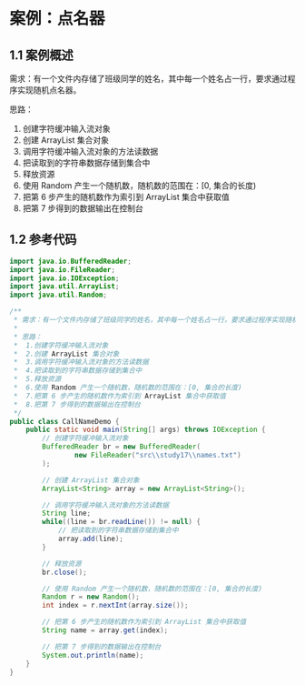 # 案例：点名器

## 1.1 案例概述

需求：有一个文件内存储了班级同学的姓名，其中每一个姓名占一行，要求通过程序实现随机点名器。

思路：

1. 创建字符缓冲输入流对象
2. 创建 ArrayList 集合对象
3. 调用字符缓冲输入流对象的方法读数据
4. 把读取到的字符串数据存储到集合中
5. 释放资源
6. 使用 Random 产生一个随机数，随机数的范围在：[0, 集合的长度)
7. 把第 6 步产生的随机数作为索引到 ArrayList 集合中获取值
8. 把第 7 步得到的数据输出在控制台

## 1.2 参考代码

```java
import java.io.BufferedReader;
import java.io.FileReader;
import java.io.IOException;
import java.util.ArrayList;
import java.util.Random;

/**
 * 需求：有一个文件内存储了班级同学的姓名，其中每一个姓名占一行，要求通过程序实现随机点名器。
 *
 * 思路：
 *  1.创建字符缓冲输入流对象
 *  2.创建 ArrayList 集合对象
 *  3.调用字符缓冲输入流对象的方法读数据
 *  4.把读取到的字符串数据存储到集合中
 *  5.释放资源
 *  6.使用 Random 产生一个随机数，随机数的范围在：[0, 集合的长度)
 *  7.把第 6 步产生的随机数作为索引到 ArrayList 集合中获取值
 *  8.把第 7 步得到的数据输出在控制台
 */
public class CallNameDemo {
    public static void main(String[] args) throws IOException {
        // 创建字符缓冲输入流对象
        BufferedReader br = new BufferedReader(
                new FileReader("src\\study17\\names.txt")
        );

        // 创建 ArrayList 集合对象
        ArrayList<String> array = new ArrayList<String>();

        // 调用字符缓冲输入流对象的方法读数据
        String line;
        while((line = br.readLine()) != null) {
            // 把读取到的字符串数据存储到集合中
            array.add(line);
        }

        // 释放资源
        br.close();

        // 使用 Random 产生一个随机数，随机数的范围在：[0, 集合的长度)
        Random r = new Random();
        int index = r.nextInt(array.size());

        // 把第 6 步产生的随机数作为索引到 ArrayList 集合中获取值
        String name = array.get(index);

        // 把第 7 步得到的数据输出在控制台
        System.out.println(name);
    }
}
```

